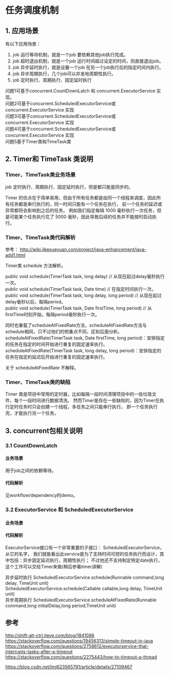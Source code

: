 # 任务调度机制

## 1. 应用场景
有以下应用场景：
1. job 运行等待机制，就是一个job 要依赖其他job执行完成。
2. job 超时退出机制，就是一个job 运行时间超过设定的时间，则直接退出job。
3. job 异步延时执行，就是设置一个job 在另一个job执行后的指定时间内执行。
4. job 异步周期执行，几个job可以并发地周期性执行。
5. job 定时执行、周期执行、固定延时执行

问题1可基于concurrent.CountDownLatch 和 concurrent.ExecutorService 实现。<br>
问题2可基于concurrent.ScheduledExecutorService或concurrent.ExecutorService 实现<br>
问题3可基于concurrent.ScheduledExecutorService或concurrent.ExecutorService 实现<br>
问题4可基于concurrent.ScheduledExecutorService或concurrent.ExecutorService 实现<br>
问题5基于Timer类和TimeTask类<br>


## 2. Timer和 TimeTask 类说明   
### Timer、TimeTask类业务场景
job 定时执行、周期执行、固定延时执行，但是都只能是同步的。<br> 

Timer 的优点在于简单易用，但由于所有任务都是由同一个线程来调度，因此所有任务都是串行执行的，同一时间只能有一个任务在执行，
前一个任务的延迟或异常都将会影响到之后的任务。
例如我们指定每隔 1000 毫秒执行一次任务，但是可能某个任务执行花了 5000 毫秒，因此导致后续的任务并不能按时启动执行。

### Timer、TimeTask类代码解析
参考：
http://wiki.jikexueyuan.com/project/java-enhancement/java-add1.html


Timer类 schedule 方法解析。

public void schedule(TimerTask task, long delay)                       // 从现在起过delay毫秒执行一次。<br> 
public void schedule(TimerTask task, Date time)                        // 在指定时间执行一次。<br> 
public void schedule(TimerTask task, long delay, long period)          // 从现在起过delay毫秒以后，每隔period。<br> 
public void schedule(TimerTask task, Date firstTime, long period)      // 从firstTime时刻开始，每隔period毫秒执行一次。<br>  

同时也重载了scheduleAtFixedRate方法，scheduleAtFixedRate方法与schedule相同，只不过他们的侧重点不同，区别后面分析。<br> 
scheduleAtFixedRate(TimerTask task, Date firstTime, long period)：安排指定的任务在指定的时间开始进行重复的固定速率执行。<br> 
scheduleAtFixedRate(TimerTask task, long delay, long period)：安排指定的任务在指定的延迟后开始进行重复的固定速率执行。<br> 

关于 scheduleAtFixedRate 不解释。

### Timer、TimeTask类的缺陷
Timer 类是项目中常用的定时器，比如每隔一段时间清理项目中的一些垃圾文件，每个一段时间进行数据清洗。
然而Timer是存在一些缺陷的，因为Timer在执行定时任务时只会创建一个线程，多任务之间只能串行执行。
即一个任务执行完，才能执行另一个任务。

   

## 3. concurrent包相关说明

### 3.1 CountDownLatch
#### 业务场景
用于job之间的依赖等待。
#### 代码解析
见workflow/dependency的demo。

### 3.2 ExecutorService 和 ScheduledExecutorService
#### 业务场景
#### 代码解析
ExecutorService接口有一个非常重要的子接口： ScheduledExecutorService，从它的名字，
我们就能看出此service是为了支持时间可控的任务执行而设计，其中包括：异步固定延迟执行，周期性执行；
不过他还不支持制定特定date执行，这个工作可以交给Timer来做(稍后参看timer讲解)

异步延时执行
ScheduledExecutorService.schedule(Runnable command,long delay, TimeUnit unit)<br>
ScheduledExecutorService.schedule(Callable<V> callable,long delay, TimeUnit unit)<br>
异步周期执行
ScheduledExecutorService.scheduleAtFixedRate(Runnable command,long initialDelay,long period,TimeUnit unit)<br>


## 参考
http://shift-alt-ctrl.iteye.com/blog/1841088
https://stackoverflow.com/questions/19456313/simple-timeout-in-java
https://stackoverflow.com/questions/2758612/executorservice-that-interrupts-tasks-after-a-timeout
https://stackoverflow.com/questions/2275443/how-to-timeout-a-thread

https://blog.csdn.net/lmj623565791/article/details/27109467